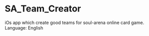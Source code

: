 SA_Team_Creator
===============

iOs app which create good teams for soul-arena online card game. Language: English
